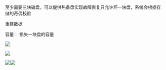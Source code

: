 至少需要三块磁盘，可以提供热备盘实现故障恢复只允许坏一块盘，系统会根据存储的奇偶校验

重建数据

容量： 损失一块盘的容量

![](https://www.luffycity.com/linux-book/assets/tab35-5.png)

![](https://www.luffycity.com/linux-book/assets/tab35-6.png)

![](https://www.luffycity.com/linux-book/assets/tab35-7.png)![](https://www.luffycity.com/linux-book/assets/tab35-8.png)

